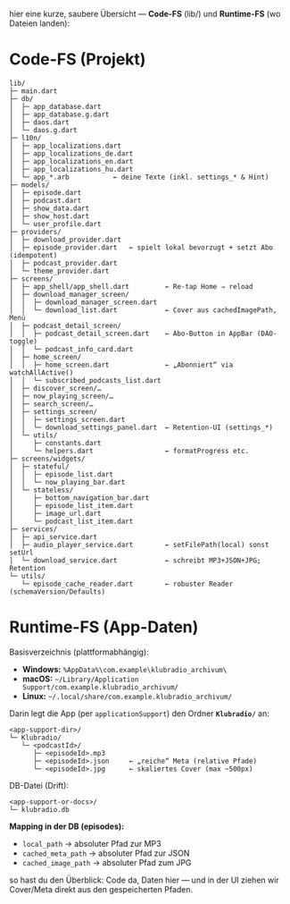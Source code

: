 hier eine kurze, saubere Übersicht — **Code-FS** (lib/) und **Runtime-FS** (wo Dateien landen):

# Code-FS (Projekt)

```
lib/
├─ main.dart
├─ db/
│  ├─ app_database.dart
│  ├─ app_database.g.dart
│  ├─ daos.dart
│  └─ daos.g.dart
├─ l10n/
│  ├─ app_localizations.dart
│  ├─ app_localizations_de.dart
│  ├─ app_localizations_en.dart
│  ├─ app_localizations_hu.dart
│  └─ app_*.arb           ← deine Texte (inkl. settings_* & Hint)
├─ models/
│  ├─ episode.dart
│  ├─ podcast.dart
│  ├─ show_data.dart
│  ├─ show_host.dart
│  └─ user_profile.dart
├─ providers/
│  ├─ download_provider.dart
│  ├─ episode_provider.dart   ← spielt lokal bevorzugt + setzt Abo (idempotent)
│  ├─ podcast_provider.dart
│  └─ theme_provider.dart
├─ screens/
│  ├─ app_shell/app_shell.dart         ← Re-tap Home ⇒ reload
│  ├─ download_manager_screen/
│  │  ├─ download_manager_screen.dart
│  │  └─ download_list.dart            ← Cover aus cachedImagePath, Menü
│  ├─ podcast_detail_screen/
│  │  ├─ podcast_detail_screen.dart    ← Abo-Button in AppBar (DAO-toggle)
│  │  └─ podcast_info_card.dart
│  ├─ home_screen/
│  │  ├─ home_screen.dart              ← „Abonniert“ via watchAllActive()
│  │  └─ subscribed_podcasts_list.dart
│  ├─ discover_screen/…
│  ├─ now_playing_screen/…
│  ├─ search_screen/…
│  ├─ settings_screen/
│  │  ├─ settings_screen.dart
│  │  └─ download_settings_panel.dart  ← Retention-UI (settings_*)
│  └─ utils/
│     ├─ constants.dart
│     └─ helpers.dart                  ← formatProgress etc.
├─ screens/widgets/
│  ├─ stateful/
│  │  ├─ episode_list.dart
│  │  └─ now_playing_bar.dart
│  └─ stateless/
│     ├─ bottom_navigation_bar.dart
│     ├─ episode_list_item.dart
│     ├─ image_url.dart
│     └─ podcast_list_item.dart
├─ services/
│  ├─ api_service.dart
│  ├─ audio_player_service.dart        ← setFilePath(local) sonst setUrl
│  └─ download_service.dart            ← schreibt MP3+JSON+JPG; Retention
└─ utils/
   └─ episode_cache_reader.dart        ← robuster Reader (schemaVersion/Defaults)
```

# Runtime-FS (App-Daten)

Basisverzeichnis (plattformabhängig):

* **Windows:** `%AppData%\com.example\klubradio_archivum\`
* **macOS:** `~/Library/Application Support/com.example.klubradio_archivum/`
* **Linux:** `~/.local/share/com.example.klubradio_archivum/`

Darin legt die App (per `applicationSupport`) den Ordner **`Klubradio/`** an:

```
<app-support-dir>/
└─ Klubradio/
   └─ <podcastId>/
      ├─ <episodeId>.mp3
      ├─ <episodeId>.json     ← „reiche“ Meta (relative Pfade)
      └─ <episodeId>.jpg      ← skaliertes Cover (max ~500px)
```

DB-Datei (Drift):

```
<app-support-or-docs>/
└─ klubradio.db
```

**Mapping in der DB (episodes):**

* `local_path` → absoluter Pfad zur MP3
* `cached_meta_path` → absoluter Pfad zur JSON
* `cached_image_path` → absoluter Pfad zum JPG

so hast du den Überblick: Code da, Daten hier — und in der UI ziehen wir Cover/Meta direkt aus den gespeicherten Pfaden.

